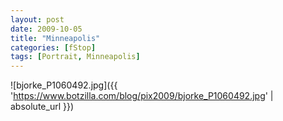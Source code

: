 ```yaml
---
layout: post
date: 2009-10-05
title: "Minneapolis"
categories: [fStop]
tags: [Portrait, Minneapolis]
---
```



![bjorke_P1060492.jpg]({{ 'https://www.botzilla.com/blog/pix2009/bjorke_P1060492.jpg' | absolute_url }})


